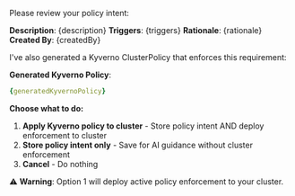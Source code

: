 Please review your policy intent:

**Description**: {description}
**Triggers**: {triggers}
**Rationale**: {rationale}
**Created By**: {createdBy}

I've also generated a Kyverno ClusterPolicy that enforces this requirement:

**Generated Kyverno Policy**:
```yaml
{generatedKyvernoPolicy}
```

**Choose what to do:**

1. **Apply Kyverno policy to cluster** - Store policy intent AND deploy enforcement to cluster
2. **Store policy intent only** - Save for AI guidance without cluster enforcement  
3. **Cancel** - Do nothing

⚠️ **Warning**: Option 1 will deploy active policy enforcement to your cluster.
